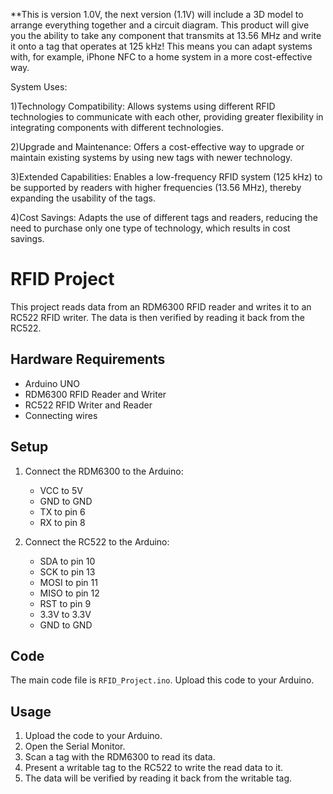**This is version 1.0V, the next version (1.1V) will include a 3D model to arrange everything together and a circuit diagram.
This product will give you the ability to take any component that transmits at 13.56 MHz and write it onto a tag that operates at 125 kHz! This means you can adapt systems with, for example, iPhone NFC to a home system in a more cost-effective way.

System Uses:

1)Technology Compatibility: Allows systems using different RFID technologies to communicate with each other, providing greater flexibility in integrating components with different technologies.

2)Upgrade and Maintenance: Offers a cost-effective way to upgrade or maintain existing systems by using new tags with newer technology.

3)Extended Capabilities: Enables a low-frequency RFID system (125 kHz) to be supported by readers with higher frequencies (13.56 MHz), thereby expanding the usability of the tags.

4)Cost Savings: Adapts the use of different tags and readers, reducing the need to purchase only one type of technology, which results in cost savings.

# RFID Project

This project reads data from an RDM6300 RFID reader and writes it to an RC522 RFID writer. The data is then verified by reading it back from the RC522.

## Hardware Requirements

- Arduino UNO
- RDM6300 RFID Reader and Writer
- RC522 RFID Writer and Reader
- Connecting wires

## Setup

1. Connect the RDM6300 to the Arduino:
   - VCC to 5V
   - GND to GND
   - TX to pin 6
   - RX to pin 8

2. Connect the RC522 to the Arduino:
   - SDA to pin 10
   - SCK to pin 13
   - MOSI to pin 11
   - MISO to pin 12
   - RST to pin 9
   - 3.3V to 3.3V
   - GND to GND

## Code

The main code file is `RFID_Project.ino`. Upload this code to your Arduino.

## Usage

1. Upload the code to your Arduino.
2. Open the Serial Monitor.
3. Scan a tag with the RDM6300 to read its data.
4. Present a writable tag to the RC522 to write the read data to it.
5. The data will be verified by reading it back from the writable tag.

